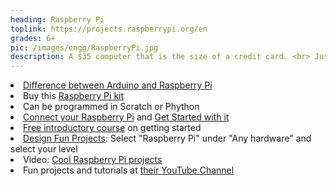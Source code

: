 ```yaml
---
heading: Raspberry Pi
toplink: https://projects.raspberrypi.org/en
grades: 6+
pic: /images/engg/RaspberryPi.jpg
description: A $35 computer that is the size of a credit card. <br> Just attach a monitor, a mouse and a keyboard!
---
```

<li><a href="https://makezine.com/2015/12/04/admittedly-simplistic-guide-raspberry-pi-vs-arduino/" target="_blank">Difference between Arduino and Raspberry Pi</a></li>
<li>Buy this <a href="https://www.amazon.com/CanaKit-Raspberry-Ultimate-Starter-Kit/dp/B01C6Q4GLE/" target="_blank">Raspberry Pi kit</a></li>
<li>Can be programmed in Scratch or Phython</li>
<li><a href="https://projects.raspberrypi.org/en/projects/raspberry-pi-getting-started" target="_blank">Connect your Raspberry Pi</a> and <a href="https://projects.raspberrypi.org/en/pathways/getting-started-with-raspberry-pi" target="_blank">Get Started with it</a></li>
<li><a href="https://www.futurelearn.com/courses/getting-started-with-your-raspberry-pi" target="_blank">Free introductory course</a> on getting started</li>

<li><a href="https://projects.raspberrypi.org/en/projects" target="_blank">Design Fun Projects</a>: Select "Raspberry Pi" under "Any hardware" and select your level</li>
<li>Video: <a href="https://www.youtube.com/watch?v=9YhTOUu06EY&start=42" target="_blank">Cool Raspberry Pi projects</a></li>
<li>Fun projects and tutorials at <a href="https://www.youtube.com/channel/UCFIjVWFZ__KhtTXHDJ7vgng" target="_blank">their YouTube Channel</a></li>